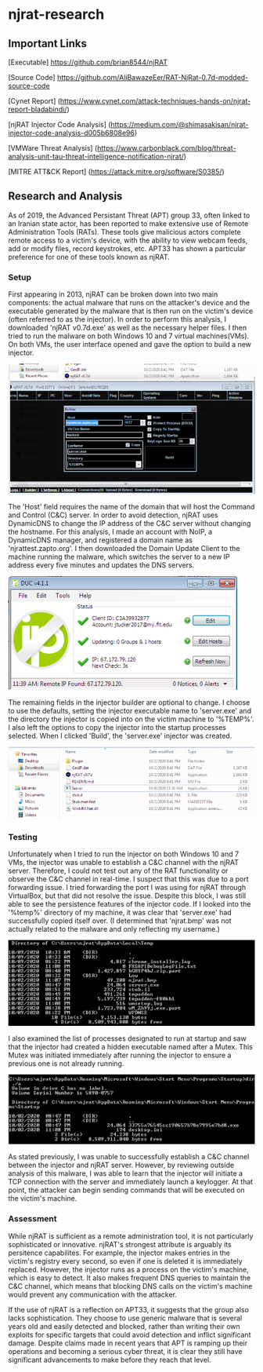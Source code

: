 # njrat-research

## Important Links

[Executable] https://github.com/brian8544/njRAT

[Source Code] https://github.com/AliBawazeEer/RAT-NjRat-0.7d-modded-source-code

[Cynet Report] (https://www.cynet.com/attack-techniques-hands-on/njrat-report-bladabindi/)

[njRAT Injector Code Analysis] (https://medium.com/@shimasakisan/njrat-injector-code-analysis-d005b6808e96)

[VMWare Threat Analysis] (https://www.carbonblack.com/blog/threat-analysis-unit-tau-threat-intelligence-notification-njrat/)

[MITRE ATT&CK Report] (https://attack.mitre.org/software/S0385/)
                         

## Research and Analysis

  As of 2019, the Advanced Persistant Threat (APT) group 33, often linked to an Iranian state actor, has been reported to make extensive use of Remote Administration Tools (RATs). These tools give malicious actors complete remote access to a victim's device, with the ability to view webcam feeds, add or modify files, record keystrokes, etc. APT33 has shown a particular preference for one of these tools known as njRAT.
  
### Setup

  First appearing in 2013, njRAT can be broken down into two main components: the actual malware that runs on the attacker's device and the executable generated by the malware that is then run on the victim's device (often referred to as the injector). In order to perform this analysis, I downloaded 'njRAT v0.7d.exe' as well as the necessary helper files. I then tried to run the malware on both Windows 10 and 7 virtual machines(VMs). On both VMs, the user interface opened and gave the option to build a new injector. 
  
![building njrat injector](https://github.com/joshtucker132/njrat-research/blob/master/screenshots/building-injector.png?raw=true)

  The 'Host' field requires the name of the domain that will host the Command and Control (C&C) server. In order to avoid detection, njRAT uses DynamicDNS to change the IP address of the C&C server without changing the hostname. For this analysis, I made an account with NoIP, a DynamicDNS manager, and registered a domain name as 'njrattest.zapto.org'. I then downloaded the Domain Update Client to the machine running the malware, which switches the server to a new IP address every five minutes and updates the DNS servers.
  
![domain update client](https://github.com/joshtucker132/njrat-research/blob/master/screenshots/duc.png?raw=true)

  The remaining fields in the injector builder are optional to change. I choose to use the defaults, setting the injector executable name to 'server.exe' and the directory the injector is copied into on the victim machine to '%TEMP%'. I also left the options to copy the injector into the startup processes selected. When I clicked 'Build', the 'server.exe' injector was created.
  
![injector created](https://github.com/joshtucker132/njrat-research/blob/master/screenshots/injector-created.png?raw=true)

### Testing

Unfortunately when I tried to run the injector on both Windows 10 and 7 VMs, the injector was unable to establish a C&C channel with the njRAT server. Therefore, I could not test out any of the RAT functionality or observe the C&C channel in real-time. I suspect that this was due to a port forwarding issue. I tried forwarding the port I was using for njRAT through VirtualBox, but that did not resolve the issue. Despite this block, I was still able to see the persistence features of the injector code. If I looked into the '%temp%' directory of my machine, it was clear that 'server.exe' had successfully copied itself over. (I determined that 'njrat.bmp' was not actually related to the malware and only reflecting my username.)

![copying to temp](https://github.com/joshtucker132/njrat-research/blob/master/screenshots/temp-copy.png?raw=true)

I also examined the list of processes designated to run at startup and saw that the injector had created a hidden executable named after a Mutex. This Mutex was initiated immediately after running the injector to ensure a previous one is not already running.

![copying to startup](https://github.com/joshtucker132/njrat-research/blob/master/screenshots/startup-process.png?raw=true)

As stated previously, I was unable to successfully establish a C&C channel between the injector and njRAT server. However, by reviewing outside analysis of this malware, I was able to learn that the injector will initiate a TCP connection with the server and immediately launch a keylogger. At that point, the attacker can begin sending commands that will be executed on the victim's machine.

### Assessment

While njRAT is sufficient as a remote administration tool, it is not particularly sophisticated or innovative. njRAT's strongest attribute is arguably its persitence capabilites. For example, the injector makes entries in the victim's registry every second, so even if one is deleted it is immediately replaced. However, the injector runs as a process on the victim's machine, which is easy to detect. It also makes frequent DNS queries to maintain the C&C channel, which means that blocking DNS calls on the victim's machine would prevent any communication with the attacker. 

If the use of njRAT is a reflection on APT33, it suggests that the group also lacks sophistication. They choose to use generic malware that is several years old and easily detected and blocked, rather than writing their own exploits for specific targets that could avoid detection and inflict significant damage. Despite claims made in recent years that APT is ramping up their operations and becoming a serious cyber threat, it is clear they still have significant advancements to make before they reach that level.
